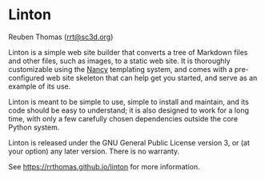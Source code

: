 # Linton

Reuben Thomas (rrt@sc3d.org)

Linton is a simple web site builder that converts a tree of Markdown files
and other files, such as images, to a static web site. It is thoroughly
customizable using the [Nancy](https://github.com/rrthomas/nancy) templating
system, and comes with a pre-configured web site skeleton that can help get
you started, and serve as an example of its use.

Linton is meant to be simple to use, simple to install and maintain, and its
code should be easy to understand; it is also designed to work for a long
time, with only a few carefully chosen dependencies outside the core Python
system.

Linton is released under the GNU General Public License version 3, or (at
your option) any later version. There is no warranty.

See https://rrthomas.github.io/linton for more information.
